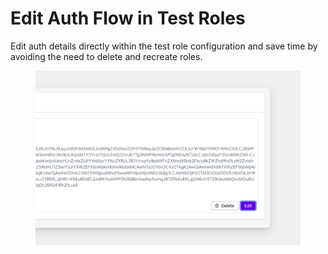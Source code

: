 # Edit Auth Flow in Test Roles

Edit auth details directly within the test role configuration and save time by avoiding the need to delete and recreate roles.

<figure><img src="../../.gitbook/assets/image (4) (1) (1) (1).png" alt=""><figcaption></figcaption></figure>
